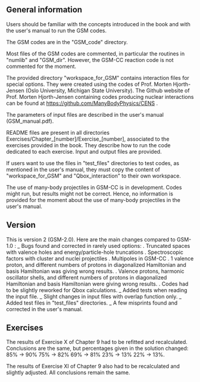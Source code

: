 General information
-------------------

Users should be familiar with the concepts introduced in the book and with the user's manual to run the GSM codes.

The GSM codes are in the "GSM_code" directory.

Most files of the GSM codes are commented, in particular the routines in "numlib" and "GSM_dir". 
However, the GSM-CC reaction code is not commented for the moment.

The provided directory "workspace_for_GSM" contains interaction files for special options.
They were created using the codes of Prof. Morten Hjorth-Jensen (Oslo University, Michigan State University). 
The Github website of Prof. Morten Hjorth-Jensen containing codes producing nuclear interactions can be found at https://github.com/ManyBodyPhysics/CENS .

The parameters of input files are described in the user's manual (GSM_manual.pdf).

README files are present in all directories Exercises/Chapter_[number]/Exercise_[number], associated to the exercises provided in the book. 
They describe how to run the code dedicated to each exercise. 
Input and output files are provided.

If users want to use the files in "test_files" directories to test codes, as mentioned in the user's manual, they must copy the content of "workspace_for_GSM" and "Qbox_interaction" to their own workspace.

The use of many-body projectiles in GSM-CC is in development. 
Codes might run, but results might not be correct.
Hence, no information is provided for the moment about the use of many-body projectiles in the user's manual.

Version
-------
This is version 2 (GSM-2.0). 
Here are the main changes compared to GSM-1.0 :
_ Bugs found and corrected in rarely used options:
. Truncated spaces with valence holes and energy/particle-hole truncations
. Spectroscopic factors with cluster and nuclei projectiles
. Multipoles in GSM-CC
. 1 valence proton, and different numbers of protons in diagonalized Hamiltonian and basis Hamiltonian was giving wrong results.
. Valence protons, harmonic oscillator shells, and different numbers of protons in diagonalized Hamiltonian and basis Hamiltonian were giving wrong results.
. Codes had to be slightly reworked for Qbox calculations.
_ Added tests when reading the input file.
_ Slight changes in input files with overlap function only.
_ Added test files in "test_files" directories.
_ A few misprints found and corrected in the user's manual.

Exercises
---------

The results of Exercise X of Chapter 9 had to be refitted and recalculated.
Conclusions are the same, but percentages given in the solution changed:
85% -> 90%
75% -> 82%
69% -> 81%
23% -> 13%
22% -> 13%.
  
The results of Exercise XI of Chapter 9 also had to be recalculated and slightly adjusted.
All conclusions remain the same.



